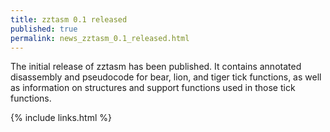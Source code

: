```yaml
---
title: zztasm 0.1 released
published: true
permalink: news_zztasm_0.1_released.html
---
```


The initial release of zztasm has been published.  It contains annotated disassembly and
pseudocode for bear, lion, and tiger tick functions, as well as information on structures
and support functions used in those tick functions.

{% include links.html %}
